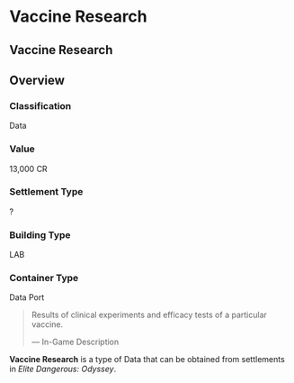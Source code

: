 # Vaccine Research
## Vaccine Research

## Overview

### Classification

Data

### Value

13,000 CR

### Settlement Type

?

### Building Type

LAB

### Container Type

Data Port

> 
> 
> Results of clinical experiments and efficacy tests of a particular vaccine.
> 
> 
> — In-Game Description
> 

**Vaccine Research** is a type of Data that can be obtained from settlements in *Elite Dangerous: Odyssey*.